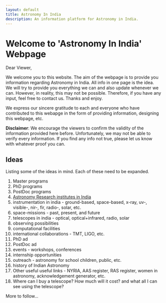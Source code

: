 ```yaml
---
layout: default
title: Astronomy In India
description: An information platform for Astronomy in India.
---
```

# Welcome to 'Astronomy In India' Webpage

Dear Viewer,

We welcome you to this website. The aim of the webpage is to provide you information regarding Astronomy in India. All info in one page is the idea. We will try to provide you everything we can and also update whenever we can. However, in reality, this may not be possible. Therefore, if you have any input, feel free to contact us. Thanks and enjoy. 

We express our sincere gratitude to each and everyone who have contributed to this webapge in the form of providing information, designing this webpage, etc. 

__Disclaimer__: We encourage the viewers to confirm the validity of the information provided here before. Unfortunately, we may not be able to verify every information. If you find any info not true, please let us know with whatever proof you can.

## Ideas

Listing some of the ideas in mind. Each of these need to be expanded.

1. Master programs
2. PhD programs
3. PostDoc programs
4. [Astronomy Research institutes in India](./pages/institutes.md)
5. instrumentation in india - ground-based, space-based, x-ray, uv-, visible-, nir-, fir, radio-, solar, etc.
6. space-missions - past, present, and future
7. telescopes in india - optical, optical+infrared, radio, solar
8. observing possibilities
9. computational facilities
10. international collaborations - TMT, LIGO, etc.
11. PhD ad
12. PostDoc ad
13. events - workshops, conferences
14. internship opportunities
15. outreach - astronomy for school children, public, etc.
16. history of Indian Astronomy
17. Other useful useful links - NYRIA, AAS register, RAS register, women in astronomy, acknowledgement generator, etc.
18. Where can I buy a telescope? How much will it cost? and what all I can see using the telescope?

More to follow...

